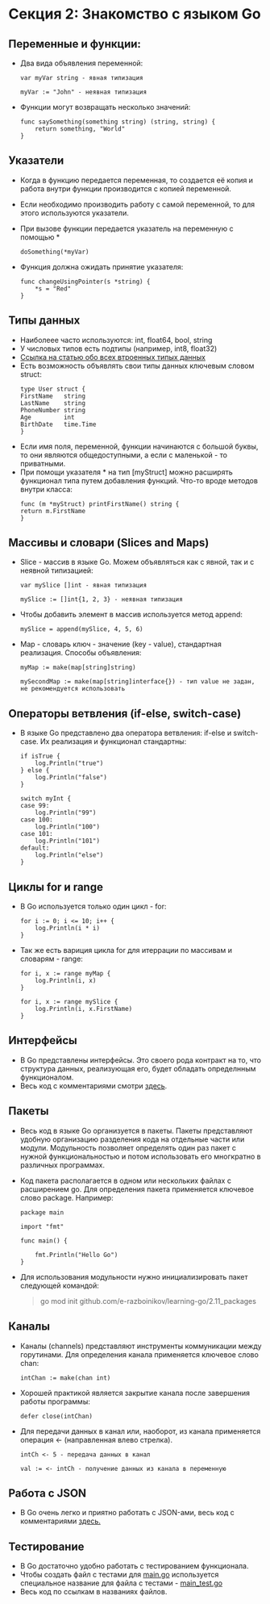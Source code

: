 # Секция 2: Знакомство с языком Go

## Переменные и функции:
* Два вида объявления переменной: 

	```
	var myVar string - явная типизация
	```
	```
	myVar := "John" - неявная типизация
	```

* Функции могут возвращать несколько значений:

	```
	func saySomething(something string) (string, string) {
		return something, "World"
	}
	```

## Указатели

* Когда в функцию передается переменная, то создается её копия и работа внутри функции производится с копией переменной.
* Если необходимо производить работу с самой переменной, то для этого используются указатели.
* При вызове функции передается указатель на переменную с помощью * 
	```
	doSomething(*myVar)
	```
* Функция должна ожидать принятие указателя:

	```
	func changeUsingPointer(s *string) {
		*s = "Red"
	}
	```

## Типы данных

* Наиболеее часто используются: int, float64, bool, string
* У числовых типов есть подтипы (например, int8, float32) 
* [Ссылка на статью обо всех втроенных типых данных](https://metanit.com/go/tutorial/2.3.php)
* Есть возможность объявлять свои типы данных ключевым словом struct:
	```
	type User struct {
	FirstName   string
	LastName    string
	PhoneNumber string
	Age         int
	BirthDate   time.Time
	}
	```
* Если имя поля, переменной, функции начинаются с большой буквы, то они являются общедоступными, а если с маленькой - то приватными.	
* При помощи указателя * на тип [myStruct] можно расширять
	функционал типа путем добавления функций. Что-то вроде методов
	внутри класса:
	```
	func (m *myStruct) printFirstName() string {
	return m.FirstName
	}
	```

## Массивы и словари (Slices and Maps)
  * Slice - массив в языке Go. Можем объявляться как с явной, так и с неявной типизацией:
	```
	var mySlice []int - явная типизация

	mySlice := []int{1, 2, 3} - неявная типизация
	```
* Чтобы добавить элемент в массив используется метод append: 
	```
	mySlice = append(mySlice, 4, 5, 6)
	```
* Map - словарь ключ - значение (key - value), стандартная реализация. Способы объявления:
	```
	myMap := make(map[string]string)

	mySecondMap := make(map[string]interface{}) - тип value не задан, не рекомендуется использовать
	```

## Операторы ветвления (if-else, switch-case)

* В языке Go представлено два оператора ветвления: if-else и switch-case. Их реализация и функционал стандартны:
 
	```
	if isTrue {
		log.Println("true")
	} else {
		log.Println("false")
	}
	```

	```
	switch myInt {
	case 99:
		log.Println("99")
	case 100:
		log.Println("100")
	case 101:
		log.Println("101")
	default:
		log.Println("else")
	}
	```

## Циклы for и range

* В Go используется только один цикл - for:
	```
	for i := 0; i <= 10; i++ {
		log.Println(i * i)
	}
	```
* Так же есть вариция цикла for для итеррации по массивам и словарям - range: 
	```
	for i, x := range myMap {
		log.Println(i, x)
	}
	```

	```
	for i, x := range mySlice {
		log.Println(i, x.FirstName)
	}
	```

## Интерфейсы	

* В Go представлены интерфейсы. Это своего рода контракт на то, что структура данных, реализующая его, будет обладать определнным функционалом.
* Весь код с комментариями смотри [здесь](2.9_interfaces/main.go). 

## Пакеты

* Весь код в языке Go организуется в пакеты. Пакеты представляют удобную организацию разделения кода на отдельные части или модули. Модульность позволяет определять один раз пакет с нужной функциональностью и потом использовать его многкратно в различных программах.
* Код пакета располагается в одном или нескольких файлах с расширением go. Для определения пакета применяется ключевое слово package. Например:
	```
	package main

	import "fmt"
 
	func main() {
		
		fmt.Println("Hello Go")
	}
	```
* Для использования модульности нужно инициализировать пакет следующей командой:
  
	> go mod init github.com/e-razboinikov/learning-go/2.11_packages	

## Каналы

* Каналы (channels) представляют инструменты коммуникации между горутинами. Для определения канала применяется ключевое слово chan:
	```
	intChan := make(chan int)
	```	
* Хорошей практикой является закрытие канала после завершения работы программы: 

	```
	defer close(intChan)
	```	
* Для передачи данных в канал или, наоборот, из канала применяется операция <- (направленная влево стрелка). 

	```
	intCh <- 5 - передача данных в канал

	val := <- intCh - получение данных из канала в переменную
	```	

## Работа с JSON

* В Go очень легко и приятно работать с JSON-ами, весь код с комментариями [здесь.](/section_2/2.13_reading_and_writing_json/main.go)

## Тестирование
* В Go достаточно удобно работать с тестированием функционала.
* Чтобы создать файл с тестами для [main.go](2.14_writing_tests/main.go) используется специальное название для файла с тестами - [main_test.go](2.14_writing_tests/main_test.go)
* Весь код по ссылкам в названиях файлов.